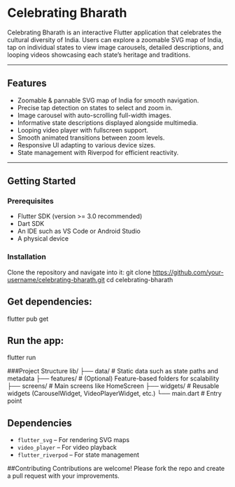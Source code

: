 # Celebrating Bharath

Celebrating Bharath is an interactive Flutter application that celebrates the cultural diversity of India. Users can explore a zoomable SVG map of India, tap on individual states to view image carousels, detailed descriptions, and looping videos showcasing each state’s heritage and traditions.

---

## Features

- Zoomable & pannable SVG map of India for smooth navigation.
- Precise tap detection on states to select and zoom in.
- Image carousel with auto-scrolling full-width images.
- Informative state descriptions displayed alongside multimedia.
- Looping video player with fullscreen support.
- Smooth animated transitions between zoom levels.
- Responsive UI adapting to various device sizes.
- State management with Riverpod for efficient reactivity.

---

## Getting Started

### Prerequisites

- Flutter SDK (version >= 3.0 recommended)
- Dart SDK
- An IDE such as VS Code or Android Studio
- A physical device

### Installation

Clone the repository and navigate into it:
git clone https://github.com/your-username/celebrating-bharath.git
cd celebrating-bharath

## Get dependencies:
flutter pub get

## Run the app:
flutter run

###Project Structure
lib/
├── data/ # Static data such as state paths and metadata
├── features/ # (Optional) Feature-based folders for scalability
├── screens/ # Main screens like HomeScreen
├── widgets/ # Reusable widgets (CarouselWidget, VideoPlayerWidget, etc.)
└── main.dart # Entry point


## Dependencies
- `flutter_svg` – For rendering SVG maps  
- `video_player` – For video playback  
- `flutter_riverpod` – For state management  

##Contributing
Contributions are welcome! Please fork the repo and create a pull request with your improvements.


